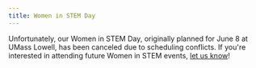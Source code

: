```yaml
---
title: Women in STEM Day
---
```


Unfortunately, our Women in STEM Day, originally planned for June 8 at UMass Lowell, has been canceled due to scheduling conflicts. If you're interested in attending future Women in STEM events, [let us know](https://frcpersevere.com/contact)!
